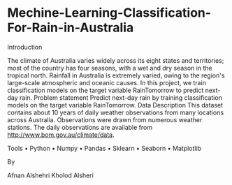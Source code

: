 # Mechine-Learning-Classification-For-Rain-in-Australia
Introduction

The climate of Australia varies widely across its eight states and territories; most of the country has four seasons, with a wet and dry season in the tropical north.
Rainfall in Australia is extremely varied, owing to the region's large-scale atmospheric and oceanic causes. In this project, we train classification models on the target variable RainTomorrow to predict next-day rain.
Problem statement
Predict next-day rain by training classification models on the target variable RainTomorrow.
   Data Description
This dataset contains about 10 years of daily weather observations from many locations across Australia.
Observations were drawn from numerous weather stations. The daily observations are available from http://www.bom.gov.au/climate/data.

   Tools
•	Python
•	Numpy
•	Pandas
•	Sklearn
•	Seaborn
•	Matplotlib





By

Afnan Alshehri
Kholod Alsheri
